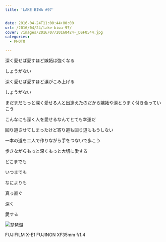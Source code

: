 ```yaml
---
title: 'LAKE BIWA #97'


date: 2016-04-24T11:00:44+00:00
url: /2016/04/24/lake-biwa-97/
cover: /images/2016/07/20160424-_DSF0544.jpg
categories:
  - PHOTO

---
```

<!--more-->
深く愛せば愛すほど嫉妬は強くなる

しょうがない

深く愛せば愛すほど涙がこみ上げる

しょうがない

まだまだもっと深く愛せる人と出逢えたのだから嫉妬や涙とうまく付き合っていこう

こんなにも深く人を愛せるなんてとても幸運だ

回り道させてしまったけど寄り道も回り道ももうしない

一本の道を二人で作りながら手をつないで歩こう

歩きながらもっと深くもっと大切に愛する

どこまでも

いつまでも

なによりも

真っ直ぐ

深く

愛する

![琵琶湖](/images/2016/07/20160424-_DSF0553.jpg "琵琶湖")

FUJIFILM X-E1 FUJINON XF35mm f/1.4
